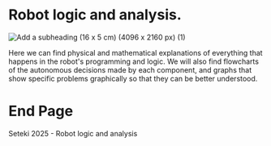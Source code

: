 # Robot logic and analysis.
![Add a subheading (16 x 5 cm) (4096 x 2160 px) (1)](https://github.com/user-attachments/assets/6a5c813f-be08-488b-a246-9e14e5c12108)

Here we can find physical and mathematical explanations of everything that happens in the robot's programming and logic. We will also find flowcharts of the autonomous decisions made by each component, and graphs that show specific problems graphically so that they can be better understood.

# End Page
Seteki 2025 - Robot logic and analysis
